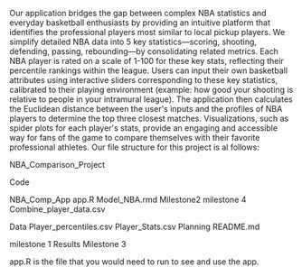 Our application bridges the gap between complex NBA statistics and everyday basketball enthusiasts by providing an intuitive platform that identifies the professional players most similar to local pickup players. We simplify detailed NBA data into 5 key statistics—scoring, shooting, defending, passing, rebounding—by consolidating related metrics. Each NBA player is rated on a scale of 1-100 for these key stats, reflecting their percentile rankings within the league.
Users can input their own basketball attributes using interactive sliders corresponding to these key statistics, calibrated to their playing environment (example: how good your shooting is relative to people in your intramural league). The application then calculates the Euclidean distance between the user's inputs and the profiles of NBA players to determine the top three closest matches. Visualizations, such as spider plots for each player's stats, provide an engaging and accessible way for fans of the game to compare themselves with their favorite professional athletes.
Our file structure for this project is al follows:

NBA_Comparison_Project

Code

NBA_Comp_App
app.R
Model_NBA.rmd
Milestone2
milestone 4
Combine_player_data.csv

Data
Player_percentiles.csv
Player_Stats.csv
Planning 
README.md

milestone 1
Results
Milestone 3

app.R is the file that you would need to run to see and use the app.
	
